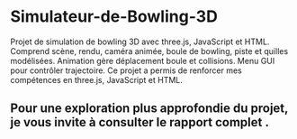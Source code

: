 # Simulateur-de-Bowling-3D
Projet de simulation de bowling 3D avec three.js, JavaScript et HTML. Comprend scène, rendu, caméra animée, boule de bowling, piste et quilles modélisées. Animation gère déplacement boule et collisions. Menu GUI pour contrôler trajectoire. Ce projet a permis de renforcer mes compétences en three.js, JavaScript et HTML.
## Pour une exploration plus approfondie du projet, je vous invite à consulter le rapport complet .

